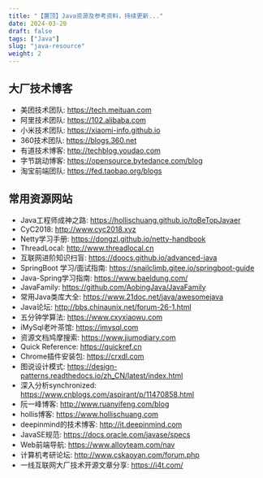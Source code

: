 ```yaml
---
title: "【置顶】Java资源及参考资料，持续更新..."
date: 2024-03-20
draft: false
tags: ["Java"]
slug: "java-resource"
weight: 2
---
```


## 大厂技术博客
- 美团技术团队: https://tech.meituan.com
- 阿里技术团队: https://102.alibaba.com
- 小米技术团队: https://xiaomi-info.github.io
- 360技术团队: https://blogs.360.net
- 有道技术博客: http://techblog.youdao.com
- 字节跳动博客: https://opensource.bytedance.com/blog
- 淘宝前端团队: https://fed.taobao.org/blogs


## 常用资源网站
- Java工程师成神之路: https://hollischuang.github.io/toBeTopJavaer
- CyC2018: http://www.cyc2018.xyz
- Netty学习手册: https://dongzl.github.io/netty-handbook
- ThreadLocal: http://www.threadlocal.cn
- 互联网进阶知识扫盲: https://doocs.github.io/advanced-java
- SpringBoot 学习/面试指南: https://snailclimb.gitee.io/springboot-guide
- Java-Spring学习指南: https://www.baeldung.com/
- JavaFamily: https://github.com/AobingJava/JavaFamily
- 常用Java类库大全: https://www.21doc.net/java/awesomejava
- Java论坛: http://bbs.chinaunix.net/forum-26-1.html
- 五分钟学算法: https://www.cxyxiaowu.com
- iMySql老叶茶馆: https://imysql.com
- 资源文档鸠摩搜索: https://www.jiumodiary.com
- Quick Reference: https://quickref.cn
- Chrome插件安装包: https://crxdl.com
- 图说设计模式: https://design-patterns.readthedocs.io/zh_CN/latest/index.html
- 深入分析synchronized: https://www.cnblogs.com/aspirant/p/11470858.html
- 阮一峰博客: http://www.ruanyifeng.com/blog
- hollis博客: https://www.hollischuang.com
- deepinmind的技术博客: http://it.deepinmind.com
- JavaSE规范: https://docs.oracle.com/javase/specs
- Web前端导航: https://www.alloyteam.com/nav
- 计算机考研论坛: http://www.cskaoyan.com/forum.php
- 一线互联网大厂技术开源文章分享: https://i4t.com/


